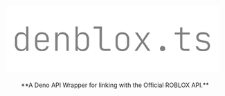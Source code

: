 ![DenBlox.ts](denblox.png)
---
<div align="center">
**A Deno API Wrapper for linking with the Official ROBLOX API.**
</div>
